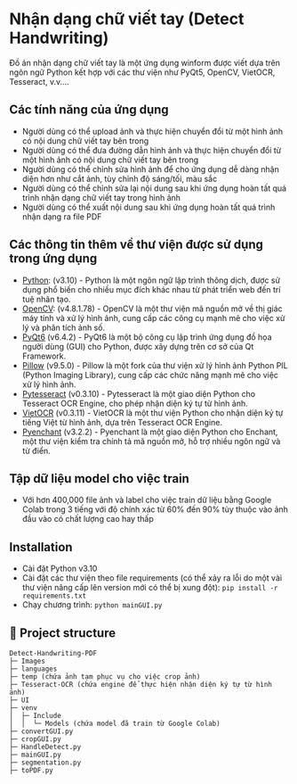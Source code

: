 # Nhận dạng chữ viết tay (Detect Handwriting)

Đồ án nhận dạng chữ viết tay là một ứng dụng winform được viết dựa trên ngôn ngữ Python kết hợp với các thư viện như PyQt5, OpenCV, VietOCR, Tesseract, v.v....

## Các tính năng của ứng dụng

- Người dùng có thể upload ảnh và thực hiện chuyển đổi từ một hình ảnh có nội dung chữ viết tay bên trong
- Người dùng có thể đưa đường dẫn hình ảnh và thực hiện chuyển đổi từ một hình ảnh có nội dung chữ viết tay bên trong
- Người dùng có thể chỉnh sửa hình ảnh để cho ứng dụng dễ dàng nhận diện hơn như cắt ảnh, tùy chỉnh độ sáng/tối, màu sắc
- Người dùng có thể chỉnh sửa lại nội dung sau khi ứng dụng hoàn tất quá trình nhận dạng chữ viết tay trong hình ảnh
- Người dùng có thể xuất nội dung sau khi ứng dụng hoàn tất quá trình nhận dạng ra file PDF

## Các thông tin thêm về thư viện được sử dụng trong ứng dụng

- [Python]: (v3.10) - Python là một ngôn ngữ lập trình thông dịch, được sử dụng phổ biến cho nhiều mục đích khác nhau từ phát triển web đến trí tuệ nhân tạo.
- [OpenCV]: (v4.8.1.78) - OpenCV là một thư viện mã nguồn mở về thị giác máy tính và xử lý hình ảnh, cung cấp các công cụ mạnh mẽ cho việc xử lý và phân tích ảnh số.
- [PyQt6] (v6.4.2) - PyQt6 là một bộ công cụ lập trình ứng dụng đồ họa người dùng (GUI) cho Python, được xây dựng trên cơ sở của Qt Framework.
- [Pillow] (v9.5.0) - Pillow là một fork của thư viện xử lý hình ảnh Python PIL (Python Imaging Library), cung cấp các chức năng mạnh mẽ cho việc xử lý hình ảnh.
- [Pytesseract] (v0.3.10) - Pytesseract là một giao diện Python cho Tesseract OCR Engine, cho phép nhận diện ký tự từ hình ảnh.
- [VietOCR] (v0.3.11) - VietOCR là một thư viện Python cho nhận diện ký tự tiếng Việt từ hình ảnh, dựa trên Tesseract OCR Engine.
- [Pyenchant] (v3.2.2) - Pyenchant là một giao diện Python cho Enchant, một thư viện kiểm tra chính tả mã nguồn mở, hỗ trợ nhiều ngôn ngữ và từ điển.

## Tập dữ liệu model cho việc train

- Với hơn 400,000 file ảnh và label cho việc train dữ liệu bằng Google Colab trong 3 tiếng với độ chính xác từ 60% đến 90% tùy thuộc vào ảnh đầu vào có chất lượng cao hay thấp

## Installation

- Cài đặt Python v3.10
- Cài đặt các thư viện theo file requirements (có thể xảy ra lỗi do một vài thư viện nâng cấp lên version mới có thể bị xung đột): `pip install -r requirements.txt`
- Chạy chương trình: `python mainGUI.py`

## 📌 Project structure

```text
Detect-Handwriting-PDF
├─ Images
├─ languages
├─ temp (chứa ảnh tạm phục vụ cho việc crop ảnh)
├─ Tesseract-OCR (chứa engine để thực hiện nhận diện ký tự từ hình ảnh)
├─ UI
├─ venv
│  ├─ Include
│  │  └─ Models (chứa model đã train từ Google Colab)
├─ convertGUI.py
├─ cropGUI.py
├─ HandleDetect.py
├─ mainGUI.py
├─ segmentation.py
├─ toPDF.py

```

[Python]: https://www.python.org/
[OpenCV]: https://opencv.org/
[PyQt6]: https://www.riverbankcomputing.com/software/pyqt/intro
[Pillow]: https://pillow.readthedocs.io/en/stable/
[Pytesseract]: https://github.com/tesseract-ocr/tesseract
[VietOCR]: https://github.com/pbcquoc/vietocr
[Pyenchant]: https://pyenchant.github.io/pyenchant/
